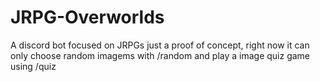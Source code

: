 # JRPG-Overworlds
A discord bot focused on JRPGs
just a proof of concept, right now it can only choose random imagems with /random and play a image quiz game using /quiz

